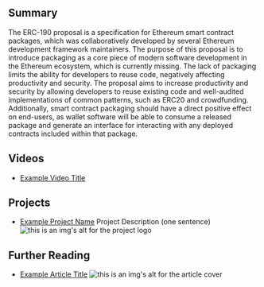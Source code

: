 ## Summary

The ERC-190 proposal is a specification for Ethereum smart contract packages, which was collaboratively developed by several Ethereum development framework maintainers. The purpose of this proposal is to introduce packaging as a core piece of modern software development in the Ethereum ecosystem, which is currently missing. The lack of packaging limits the ability for developers to reuse code, negatively affecting productivity and security. The proposal aims to increase productivity and security by allowing developers to reuse existing code and well-audited implementations of common patterns, such as ERC20 and crowdfunding. Additionally, smart contract packaging should have a direct positive effect on end-users, as wallet software will be able to consume a released package and generate an interface for interacting with any deployed contracts included within that package.

## Videos

- [Example Video Title](https://www.youtube.com/watch?v=TDGq4aeevgY)

## Projects

- [Example Project Name](https://xxxx.xxx/xxxxx) Project Description (one sentence) ![this is an img's alt for the project logo](https://xxxx.xxx/project-logo.xxx)

## Further Reading

- [Example Article Title](https://xxxx.xxx/xxxxx) ![this is an img's alt for the article cover](https://xxxx.xxx/article-cover.xxx)
